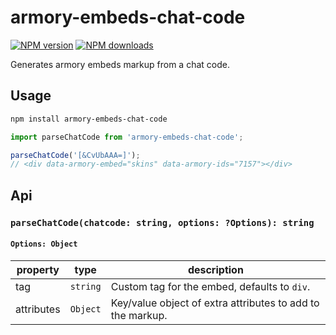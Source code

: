 # armory-embeds-chat-code
[![NPM version](http://img.shields.io/npm/v/armory-embeds-chat-code.svg?style=flat-square)](https://www.npmjs.com/package/armory-embeds-chat-code)
[![NPM downloads](http://img.shields.io/npm/dm/armory-embeds-chat-code.svg?style=flat-square)](https://www.npmjs.com/package/armory-embeds-chat-code)

Generates armory embeds markup from a chat code.

## Usage

```sh
npm install armory-embeds-chat-code
```

```javascript
import parseChatCode from 'armory-embeds-chat-code';

parseChatCode('[&CvUbAAA=]');
// <div data-armory-embed="skins" data-armory-ids="7157"></div>
```

## Api

### `parseChatCode(chatcode: string, options: ?Options): string`

#### `Options: Object`

| property | type | description |
|-|-|-|
| tag | `string` | Custom tag for the embed, defaults to `div`. |
| attributes | `Object` | Key/value object of extra attributes to add to the markup. |
